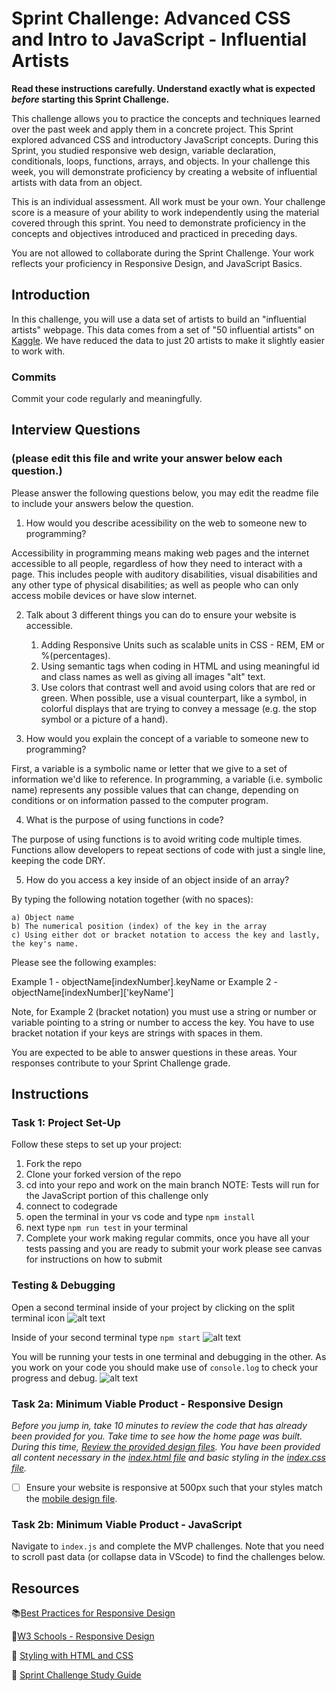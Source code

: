 # Sprint Challenge: Advanced CSS and Intro to JavaScript - Influential Artists

**Read these instructions carefully. Understand exactly what is expected _before_ starting this Sprint Challenge.**

This challenge allows you to practice the concepts and techniques learned over the past week and apply them in a concrete project. This Sprint explored advanced CSS and introductory JavaScript concepts. During this Sprint, you studied responsive web design, variable declaration, conditionals, loops, functions, arrays, and objects. In your challenge this week, you will demonstrate proficiency by creating a website of influential artists with data from an object.

This is an individual assessment. All work must be your own. Your challenge score is a measure of your ability to work independently using the material covered through this sprint. You need to demonstrate proficiency in the concepts and objectives introduced and practiced in preceding days.

You are not allowed to collaborate during the Sprint Challenge. Your work reflects your proficiency in Responsive Design, and JavaScript Basics.


## Introduction

In this challenge, you will use a data set of artists to build an "influential artists" webpage. This data comes from a set of "50 influential artists" on [Kaggle](https://www.kaggle.com/ikarus777/best-artworks-of-all-time). We have reduced the data to just 20 artists to make it slightly easier to work with.

### Commits

Commit your code regularly and meaningfully. 

## Interview Questions
### (please edit this file and write your answer below each question.)

Please answer the following questions below, you may edit the readme file to include your answers below the question.

1. How would you describe acessibility on the web to someone new to programming?

Accessibility in programming means making web pages and the internet accessible to all people, regardless of how they need to interact with a page. This includes people with auditory disabilities, visual disabilities and any other type of physical disabilities; as well as people who can only access mobile devices or have slow internet. 

2. Talk about 3 different things you can do to ensure your website is accessible. 

    1) Adding Responsive Units such as scalable units in CSS - REM, EM or %(percentages).
    2) Using semantic tags when coding in HTML and using meaningful id and class names as well as giving all images "alt" text.
    3) Use colors that contrast well and avoid using colors that are red or green. When possible, use a visual counterpart, like a symbol, in colorful displays that are trying to convey a message (e.g. the stop symbol or a picture of a hand).

3. How would you explain the concept of a variable to someone new to programming?

First, a variable is a symbolic name or letter that we give to a set of information we'd like to reference. In programming, a variable (i.e. symbolic name) represents any possible values that can change, depending on conditions or on information passed to the computer program.

4. What is the purpose of using functions in code?

The purpose of using functions is to avoid writing code multiple times. Functions allow developers to repeat sections of code with just a single line, keeping the code DRY.

5. How do you access a key inside of an object inside of an array?

By typing the following notation together (with no spaces):

    a) Object name
    b) The numerical position (index) of the key in the array 
    c) Using either dot or bracket notation to access the key and lastly, the key's name.

Please see the following examples:

Example 1 - objectName[indexNumber].keyName 
or 
Example 2 - objectName[indexNumber]['keyName']

Note, for Example 2 (bracket notation) you must use a string or number or variable pointing to a string or number to access the key. You have to use bracket notation if your keys are strings with spaces in them.

    

You are expected to be able to answer questions in these areas. Your responses contribute to your Sprint Challenge grade. 

## Instructions

### Task 1: Project Set-Up

Follow these steps to set up your project:

1. Fork the repo
2. Clone your forked version of the repo
3. cd into your repo and work on the main branch
NOTE: Tests will run for the JavaScript portion of this challenge only
4. connect to codegrade
5. open the terminal in your vs code and type `npm install`
6. next type `npm run test` in your terminal
7. Complete your work making regular commits, once you have all your tests passing and you are ready to submit your work please see canvas for instructions on how to submit

### Testing & Debugging

Open a second terminal inside of your project by clicking on the split terminal icon
![alt text](assets/split_terminal.png "Split Terminal")

Inside of your second terminal type `npm start` 
![alt text](assets/npm_start.png "type npm start")

You will be running your tests in one terminal and debugging in the other. As you work on your code you should make use of `console.log` to check your progress and debug.
![alt text](assets/tests_debug_terminal_final.png "your terminal should look like this")

### Task 2a:  Minimum Viable Product - Responsive Design

*Before you jump in, take 10 minutes to review the code that has already been provided for you. Take time to see how the home page was built. During this time, [Review the provided design files](design/). You have been provided all content necessary in the [index.html file](index.html) and basic styling in the [index.css file](css/index.css).*

* [ ] Ensure your website is responsive at 500px such that your styles match the [mobile design file](design/Mobile.png).

### Task 2b: Minimum Viable Product - JavaScript

Navigate to `index.js` and complete the MVP challenges. Note that you need to scroll past data (or collapse data in VScode) to find the challenges below.



## Resources

📚[Best Practices for Responsive Design](https://www.browserstack.com/guide/responsive-design-breakpoints)

🤝[W3 Schools - Responsive Design](https://www.w3schools.com/html/html_responsive.asp)

👀 [Styling with HTML and CSS](https://www.w3schools.com/html/html_css.asp)

🦄 [Sprint Challenge Study Guide](https://www.notion.so/lambdaschool/Unit-1-Sprint-2-Study-Guide-16f656025c8744458addb068e6348101)





